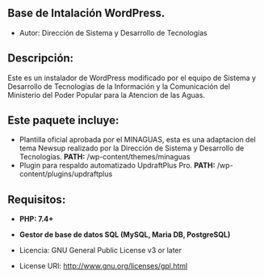 ## Base de Intalación WordPress.
- Autor: Dirección de Sistema y Desarrollo de Tecnologías

## Descripción: 
Este es un instalador de WordPress modificado por el equipo de Sistema y Desarrollo de Tecnologías de la Información y la Comunicación  del Ministerio del Poder Popular para la Atencion de las Aguas.

## Este paquete incluye:
- Plantilla oficial aprobada por el MINAGUAS, esta es una adaptacion del tema Newsup realizado por la Dirección de Sistema y Desarrollo de Tecnologías.
    **PATH:** /wp-content/themes/minaguas
- Plugin para respaldo automatizado UpdraftPlus Pro.
    **PATH:** /wp-content/plugins/updraftplus

## Requisitos:
- **PHP: 7.4+**
- **Gestor de base de datos SQL (MySQL, Maria DB, PostgreSQL)**

- Licencia: GNU General Public License v3 or later
- License URI: http://www.gnu.org/licenses/gpl.html
